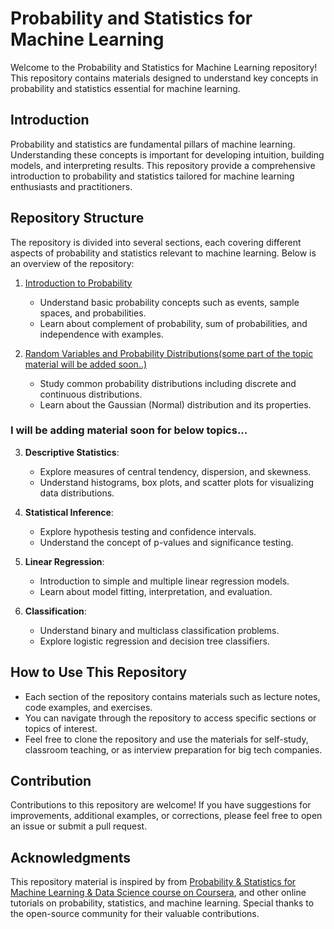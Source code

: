 # Probability and Statistics for Machine Learning

Welcome to the Probability and Statistics for Machine Learning repository! This repository contains materials designed to understand key concepts in probability and statistics essential for machine learning. 

## Introduction

Probability and statistics are fundamental pillars of machine learning. Understanding these concepts is important for developing intuition, building models, and interpreting results. This repository provide a comprehensive introduction to probability and statistics tailored for machine learning enthusiasts and practitioners.

## Repository Structure

The repository is divided into several sections, each covering different aspects of probability and statistics relevant to machine learning. Below is an overview of the repository:

1. [Introduction to Probability](https://github.com/nehakardam/Probability-Statistics-for-Machine-Learning-/blob/main/1_Intro_to_Probability.md)
   - Understand basic probability concepts such as events, sample spaces, and probabilities.
   - Learn about complement of probability, sum of probabilities, and independence with examples.

2. [Random Variables and Probability Distributions(some part of the topic material will be added soon..)](https://github.com/nehakardam/Probability-Statistics-for-Machine-Learning-/blob/main/2_randomvariables_probabilitydistribution.md)
   - Study common probability distributions including discrete and continuous distributions.
   - Learn about the Gaussian (Normal) distribution and its properties.

### I will be adding material soon for below topics...

3. **Descriptive Statistics**:
   - Explore measures of central tendency, dispersion, and skewness.
   - Understand histograms, box plots, and scatter plots for visualizing data distributions.

4. **Statistical Inference**:
   - Explore hypothesis testing and confidence intervals.
   - Understand the concept of p-values and significance testing.

5. **Linear Regression**:
   - Introduction to simple and multiple linear regression models.
   - Learn about model fitting, interpretation, and evaluation.

6. **Classification**:
   - Understand binary and multiclass classification problems.
   - Explore logistic regression and decision tree classifiers.

## How to Use This Repository

- Each section of the repository contains materials such as lecture notes, code examples, and exercises.
- You can navigate through the repository to access specific sections or topics of interest.
- Feel free to clone the repository and use the materials for self-study, classroom teaching, or as interview preparation for big tech companies.

## Contribution

Contributions to this repository are welcome! If you have suggestions for improvements, additional examples, or corrections, please feel free to open an issue or submit a pull request.

## Acknowledgments

This repository material is inspired by from [Probability & Statistics for Machine Learning & Data Science course on Coursera](https://www.coursera.org/learn/machine-learning-probability-and-statistics?specialization=mathematics-for-machine-learning-and-data-science&utm_medium=sem&utm_source=gg&utm_campaign=B2C_NAMER_mathematics-for-machine-learning-and-data-science_deeplearning-ai_FTCOF_specializations_country-US-country-CA&campaignid=20786981441&adgroupid=159481641007&device=c&keyword=&matchtype=&network=g&devicemodel=&adposition=&creativeid=681284608533&hide_mobile_promo&gad_source=1&gclid=CjwKCAjwuJ2xBhA3EiwAMVjkVNy12tIJP0nunVVQoJQ_yLZmxeORxLaLnGorE17DA-1Y9HF2PCPR-hoCWf8QAvD_BwE), and other online tutorials on probability, statistics, and machine learning. Special thanks to the open-source community for their valuable contributions.

